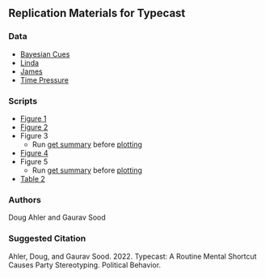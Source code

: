 ## Replication Materials for Typecast

### Data

* [Bayesian Cues](data/bayesian_cues.csv)
* [Linda](data/linda_clean.csv)
* [James](data/james_ff_clean.csv)
* [Time Pressure](data/timing.dta)

### Scripts

* [Figure 1](scripts/02_fig_1_2_3_5.R)
* [Figure 2](scripts/02_fig_1_2_3_5.R)
* Figure 3
	- Run [get summary](scripts/01_tab_2_fig_3_pre_fig_5_pre.do) before [plotting](scripts/02_fig_1_2_3_5.R)
* [Figure 4](scripts/03_fig_4.R)
* Figure 5
	- Run [get summary](scripts/01_tab_2_fig_3_pre_fig_5_pre.do) before [plotting](scripts/02_fig_1_2_3_5.R)
* [Table 2](scripts/01_tab_2_fig_3_pre_fig_5_pre.do)

### Authors

Doug Ahler and Gaurav Sood

### Suggested Citation

Ahler, Doug, and Gaurav Sood. 2022. Typecast: A Routine Mental Shortcut Causes Party Stereotyping. Political Behavior. 